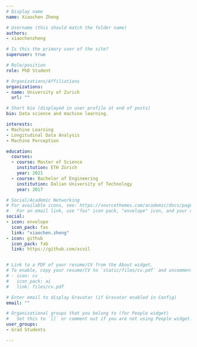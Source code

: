 ```yaml
---
# Display name
name: Xiaochen Zheng

# Username (this should match the folder name)
authors:
- xiaochenzheng

# Is this the primary user of the site?
superuser: true

# Role/position
role: PhD Student

# Organizations/Affiliations
organizations:
- name: University of Zurich
  url: ""

# Short bio (displayed in user profile at end of posts)
bio: Data science and machine learning.

interests:
- Machine Learning
- Longitudinal Data Analysis
- Machine Perception

education:
  courses:
  - course: Master of Science
    institution: ETH Zürich
    year: 2021
  - course: Bachelor of Engineering
    institution: Dalian University of Technology
    year: 2017

# Social/Academic Networking
# For available icons, see: https://sourcethemes.com/academic/docs/page-builder/#icons
#   For an email link, use "fas" icon pack, "envelope" icon, and your uzh email up to before the '@'.
social:
- icon: envelope
  icon_pack: fas
  link: "xiaochen.zheng"
- icon: github
  icon_pack: fab
  link: https://github.com/xcvil


# Link to a PDF of your resume/CV from the About widget.
# To enable, copy your resume/CV to `static/files/cv.pdf` and uncomment the lines below.
# - icon: cv
#   icon_pack: ai
#   link: files/cv.pdf

# Enter email to display Gravatar (if Gravatar enabled in Config)
email: ""

# Organizational groups that you belong to (for People widget)
#   Set this to `[]` or comment out if you are not using People widget.
user_groups:
- Grad Students

---
```


